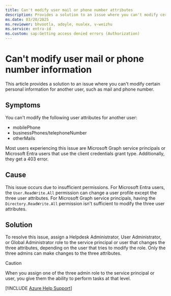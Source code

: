 ```yaml
---
title: Can't modify user mail or phone number attributes
description: Provides a solution to an issue where you can't modify certain personal information for another user.
ms.date: 03/20/2025
ms.reviewer: bhvootla, adoyle, nualex, v-weizhu
ms.service: entra-id
ms.custom: sap:Getting access denied errors (Authorization)
---
```

# Can't modify user mail or phone number information

This article provides a solution to an issue where you can't modify certain personal information for another user, such as mail and phone number.

## Symptoms

You can't modify the following user attributes for another user:

- mobilePhone
- businessPhones/telephoneNumber
- otherMails

Most users experiencing this issue are Microsoft Graph service principals or Microsoft Entra users that use the client credentials grant type. Additionally, they get a 403 error.

## Cause

This issue occurs due to insufficient permissions. For Microsoft Entra users, the `User.ReadWrite.All` permission can change a user profile except the three user attributes. For Microsoft Graph service principals, having the `Directory.ReadWrite.All` permission isn't sufficient to modify the three user attributes.

## Solution

To resolve this issue, assign a Helpdesk Administrator, User Administrator, or Global Administrator role to the service principal or user that changes the three attributes, depending on the user that tries to modify the role. Only the three admins can make changes to the three attributes.

> [!CAUTION]
> When you assign one of the three admin role to the service principal or user, you give them the ability to perform tasks at that level.

[!INCLUDE [Azure Help Support](../../../includes/azure-help-support.md)]